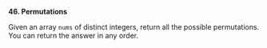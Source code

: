 **46. Permutations**

Given an array `nums` of distinct integers, return all the possible permutations. You can return the answer in any order.
